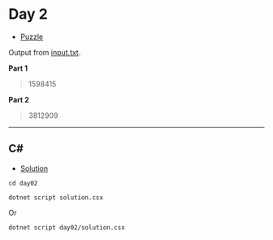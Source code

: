 # Day 2

- [Puzzle](PUZZLE.md)

Output from [input.txt](input.txt).
<!-- Output from [input.txt](day02/input.txt). -->

**Part 1**

> 1598415

**Part 2**

> 3812909

---

## C#

- [Solution](solution.csx)

`cd day02`

`dotnet script solution.csx`

Or

`dotnet script day02/solution.csx`
